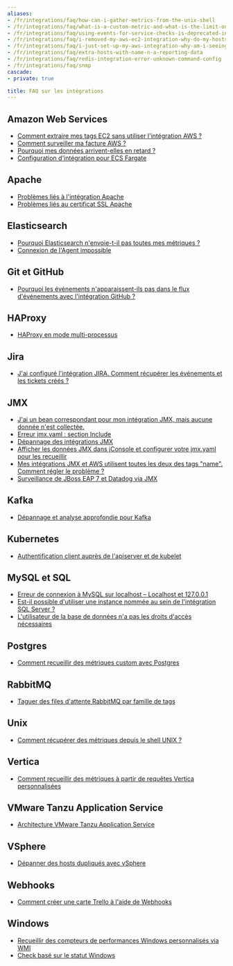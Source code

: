 ```yaml
---
aliases:
- /fr/integrations/faq/how-can-i-gather-metrics-from-the-unix-shell
- /fr/integrations/faq/what-is-a-custom-metric-and-what-is-the-limit-on-the-number-of-custom-metrics-i-can-have
- /fr/integrations/faq/using-events-for-service-checks-is-deprecated-in-favor-of-monitors
- /fr/integrations/faq/i-removed-my-aws-ec2-integration-why-do-my-hosts-still-have-aws-tags
- /fr/integrations/faq/i-just-set-up-my-aws-integration-why-am-i-seeing-duplicate-hosts
- /fr/integrations/faq/extra-hosts-with-name-n-a-reporting-data
- /fr/integrations/faq/redis-integration-error-unknown-command-config
- /fr/integrations/faq/snmp
cascade:
- private: true

title: FAQ sur les intégrations
---
```


## Amazon Web Services

* [Comment extraire mes tags EC2 sans utiliser l'intégration AWS ?][1]
* [Comment surveiller ma facture AWS ?][2]
* [Pourquoi mes données arrivent-elles en retard ?][3]
* [Configuration d'intégration pour ECS Fargate][4]

## Apache

* [Problèmes liés à l'intégration Apache][5]
* [Problèmes liés au certificat SSL Apache][6]

## Elasticsearch

* [Pourquoi Elasticsearch n'envoie-t-il pas toutes mes métriques ?][7]
* [Connexion de l'Agent impossible][8]

## Git et GitHub

* [Pourquoi les événements n'apparaissent-ils pas dans le flux d'événements avec l'intégration GitHub ?][9]

## HAProxy

* [HAProxy en mode multi-processus][10]

## Jira

* [J'ai configuré l'intégration JIRA. Comment récupérer les événements et les tickets créés ?][11]

## JMX

* [J'ai un bean correspondant pour mon intégration JMX, mais aucune donnée n'est collectée.][12]
* [Erreur jmx.yaml : section Include][13]
* [Dépannage des intégrations JMX][14]
* [Afficher les données JMX dans jConsole et configurer votre jmx.yaml pour les recueillir][15]
* [Mes intégrations JMX et AWS utilisent toutes les deux des tags "name". Comment régler le problème ?][16]
* [Surveillance de JBoss EAP 7 et Datadog via JMX][17]

## Kafka

* [Dépannage et analyse approfondie pour Kafka][18]

## Kubernetes

* [Authentification client auprès de l'apiserver et de kubelet][19]

## MySQL et SQL

* [Erreur de connexion à MySQL sur localhost – Localhost et 127.0.0.1][20]
* [Est-il possible d'utiliser une instance nommée au sein de l'intégration SQL Server ?][21]
* [L'utilisateur de la base de données n'a pas les droits d'accès nécessaires][22]

## Postgres

* [Comment recueillir des métriques custom avec Postgres][23]

## RabbitMQ

* [Taguer des files d'attente RabbitMQ par famille de tags][24]

## Unix

* [Comment récupérer des métriques depuis le shell UNIX ?][25]

## Vertica

* [Comment recueillir des métriques à partir de requêtes Vertica personnalisées][26]

## VMware Tanzu Application Service

* [Architecture VMware Tanzu Application Service][31]

## VSphere

* [Dépanner des hosts dupliqués avec vSphere][27]

## Webhooks

* [Comment créer une carte Trello à l'aide de Webhooks][28]

## Windows

* [Recueillir des compteurs de performances Windows personnalisés via WMI][29]
* [Check basé sur le statut Windows][30]

[1]: /fr/integrations/faq/how-do-i-pull-my-ec2-tags-without-using-the-aws-integration/
[2]: /fr/integrations/faq/how-do-i-monitor-my-aws-billing-details/
[3]: /fr/integrations/faq/why-is-there-a-delay-in-receiving-my-data/
[4]: /fr/integrations/faq/integration-setup-ecs-fargate/
[5]: /fr/integrations/faq/issues-with-apache-integration/
[6]: /fr/integrations/faq/apache-ssl-certificate-issues/
[7]: /fr/integrations/faq/why-isn-t-elasticsearch-sending-all-my-metrics/
[8]: /fr/integrations/faq/elastic-agent-can-t-connect/
[9]: /fr/integrations/faq/why-events-don-t-appear-to-be-showing-up-in-the-event-stream-with-my-github-integration/
[10]: /fr/integrations/faq/haproxy-multi-process/
[11]: /fr/integrations/faq/i-ve-set-up-the-jira-integration-now-how-do-i-get-events-and-tickets-created/
[12]: /fr/integrations/faq/i-have-a-matching-bean-for-my-jmx-integration-but-nothing-on-collect/
[13]: /fr/integrations/faq/jmx-yaml-error-include-section/
[14]: /fr/integrations/faq/troubleshooting-jmx-integrations/
[15]: /fr/integrations/faq/view-jmx-data-in-jconsole-and-set-up-your-jmx-yaml-to-collect-them/
[16]: /fr/integrations/faq/both-my-jmx-and-aws-integrations-use-name-tags-what-do-i-do/
[17]: /fr/integrations/faq/jboss-eap-7-datadog-monitoring-via-jmx/
[18]: /fr/integrations/faq/troubleshooting-and-deep-dive-for-kafka/
[19]: /fr/integrations/faq/client-authentication-against-the-apiserver-and-kubelet/
[20]: /fr/integrations/faq/mysql-localhost-error-localhost-vs-127-0-0-1/
[21]: /fr/integrations/faq/can-i-use-a-named-instance-in-the-sql-server-integration/
[22]: /fr/integrations/faq/database-user-lacks-privileges/
[23]: /fr/integrations/faq/postgres-custom-metric-collection-explained/
[24]: /fr/integrations/faq/tagging-rabbitmq-queues-by-tag-family/
[25]: https://github.com/DataDog/Miscellany/tree/master/custom_check_shell
[26]: /fr/integrations/faq/how-to-collect-metrics-from-custom-vertica-queries/
[27]: /fr/integrations/faq/troubleshooting-duplicated-hosts-with-vsphere/
[28]: /fr/integrations/faq/how-to-make-trello-card-using-webhooks/
[29]: /fr/integrations/faq/collect-custom-windows-performance-counters-over-wmi/
[30]: /fr/integrations/faq/windows-status-based-check/
[31]: /fr/integrations/faq/pivotal_architecture/
